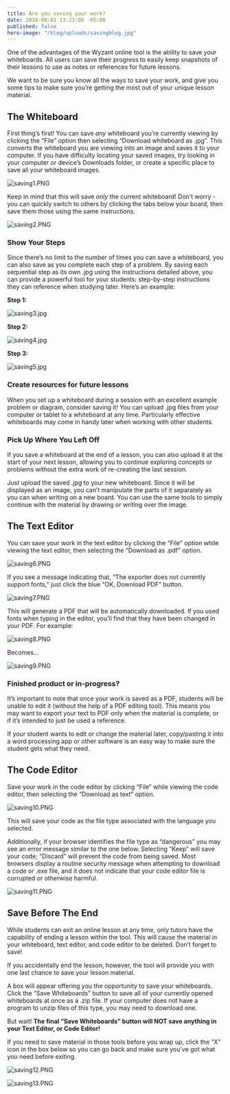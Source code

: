 ```yaml
---
title: Are you saving your work?
date: 2018-08-01 13:23:00 -05:00
published: false
hero-image: "/blog/uploads/savingblog.jpg"
---
```


One of the advantages of the Wyzant online tool is the ability to save your whiteboards. All users can save their progress to easily keep snapshots of their lessons to use as notes or references for future lessons.

We want to be sure you know all the ways to save your work, and give you some tips to make sure you’re getting the most out of your unique lesson material.

## The Whiteboard

First thing’s first! You can save *any* whiteboard you’re currently viewing by clicking the “File” option then selecting “Download whiteboard as .jpg”.  This converts the whiteboard you are viewing into an image and saves it to your computer. If you have difficulty locating your saved images, try looking in your computer or device’s Downloads folder, or create a specific place to save all your whiteboard images.

![saving1.PNG](/blog/uploads/saving1.PNG)

Keep in mind that this will save *only* the current whiteboard! Don’t worry - you can quickly switch to others by clicking the tabs below your board, then save them those using the same instructions.

![saving2.PNG](/blog/uploads/saving2.PNG)

### Show Your Steps

Since there’s no limit to the number of times you can save a whiteboard, you can also save as you complete each step of a problem. By saving each sequential step as its own .jpg using the instructions detailed above, you can provide a powerful tool for your students: step-by-step instructions they can reference when studying later. Here’s an example:

**Step 1:**

![saving3.jpg](/blog/uploads/saving3.jpg)

**Step 2:**

![saving4.jpg](/blog/uploads/saving4.jpg)

**Step 3:**

![saving5.jpg](/blog/uploads/saving5.jpg)

### Create resources for future lessons

When you set up a whiteboard during a session with an excellent example problem or diagram, consider saving it!  You can upload .jpg files from your computer or tablet to a whiteboard at any time. Particularly effective whiteboards may come in handy later when working with other students.  

### Pick Up Where You Left Off

If you save a whiteboard at the end of a lesson, you can also upload it at the start of your next lesson, allowing you to continue exploring concepts or problems without the extra work of re-creating the last session. 

Just upload the saved .jpg to your new whiteboard. Since it will be displayed as an image, you can’t manipulate the parts of it separately as you can when writing on a new board. You can use the same tools to simply continue with the material by drawing or writing over the image. 

## The Text Editor

You can save your work in the text editor by clicking the “File” option while viewing the text editor, then selecting the “Download as .pdf” option.

![saving6.PNG](/blog/uploads/saving6.PNG)

If you see a message indicating that, “The exporter does not currently support fonts,” just click the blue “OK, Download PDF” button. 

![saving7.PNG](/blog/uploads/saving7.PNG)

This will generate a PDF that will be automatically downloaded.  If you used fonts when typing in the editor, you’ll find that they have been changed in your PDF. For example:

![saving8.PNG](/blog/uploads/saving8.PNG)

Becomes...

![saving9.PNG](/blog/uploads/saving9.PNG)

### Finished product or in-progress?

It’s important to note that once your work is saved as a PDF, students will be unable to edit it (without the help of a PDF editing tool). This means you may want to export your text to PDF only when the material is complete, or if it’s intended to just be used a reference.

If your student wants to edit or change the material later, copy/pasting it into a word processing app or other software is an easy way to make sure the student gets what they need.

## The Code Editor

Save your work in the code editor by clicking “File” while viewing the code editor, then selecting the “Download as text” option.

![saving10.PNG](/blog/uploads/saving10.PNG)

This will save your code as the file type associated with the language you selected. 

Additionally, if your browser identifies the file type as “dangerous” you may see an error message similar to the one below.  Selecting “Keep” will save your code; “Discard” will prevent the code from being saved. Most browsers display a routine security message when attempting to download a code or .exe file, and it does not indicate that your code editor file is corrupted or otherwise harmful.

![saving11.PNG](/blog/uploads/saving11.PNG)

## Save Before The End

While students can exit an online lesson at any time, only tutors have the capability of ending a lesson within the tool.  This will cause the material in your whiteboard, text editor, and code editor to be deleted. Don’t forget to save! 

If you accidentally end the lesson, however, the tool will provide you with one last chance to save your lesson material. 

A box will appear offering you the opportunity to save your whiteboards. Click the “Save Whiteboards” button to save all of your currently opened whiteboards at once as a .zip file. If your computer does not have a program to unzip files of this type, you may need to download one.

But wait! **The final “Save Whiteboards” button will NOT save anything in your Text Editor, or Code Editor!**

If you need to save material in those tools before you wrap up, click the “X” icon in the box below so you can go back and make sure you’ve got what you need before exiting.

![saving12.PNG](/blog/uploads/saving12.PNG)

![saving13.PNG](/blog/uploads/saving13.PNG)